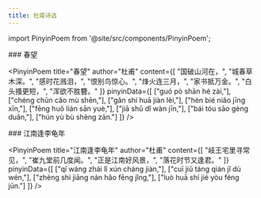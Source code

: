 ```yaml
---
title: 杜甫诗选
---
```


import PinyinPoem from '@site/src/components/PinyinPoem';

<div className="hidden-title">
### 春望
</div>

<PinyinPoem 
  title="春望" 
  author="杜甫"
  content={[
    "国破山河在，",
    "城春草木深。",
    "感时花溅泪，",
    "恨别鸟惊心。",
    "烽火连三月，",
    "家书抵万金。",
    "白头搔更短，",
    "浑欲不胜簪。"
  ]}
  pinyinData={[
    ["guó pò shān hé zài,"],
    ["chéng chūn cǎo mù shēn,"],
    ["gǎn shí huā jiàn lèi,"],
    ["hèn bié niǎo jīng xīn,"],
    ["fēng huǒ lián sān yuè,"],
    ["jiā shū dǐ wàn jīn,"],
    ["bái tóu sāo gèng duǎn,"],
    ["hún yù bù shèng zān."]
  ]}
/>

<div className="hidden-title">
### 江南逢李龟年
</div>

<PinyinPoem 
  title="江南逢李龟年" 
  author="杜甫"
  content={[
    "岐王宅里寻常见，",
    "崔九堂前几度闻。",
    "正是江南好风景，",
    "落花时节又逢君。"
  ]}
  pinyinData={[
    ["qí wáng zhái lǐ xún cháng jiàn,"],
    ["cuī jiǔ táng qián jǐ dù wén,"],
    ["zhèng shì jiāng nán hǎo fēng jǐng,"],
    ["luò huā shí jié yòu féng jūn."]
  ]}
/> 